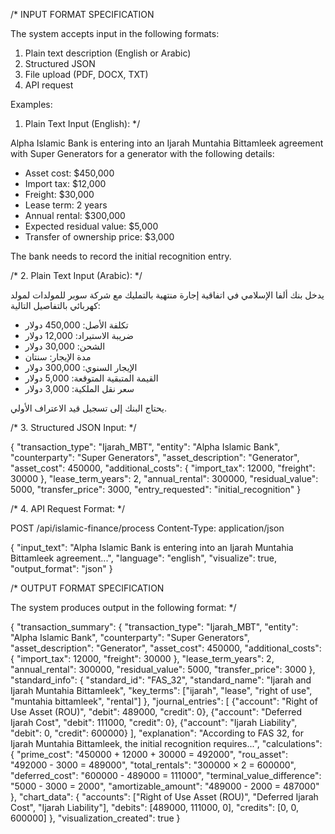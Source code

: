 /* 
INPUT FORMAT SPECIFICATION

The system accepts input in the following formats:
1. Plain text description (English or Arabic)
2. Structured JSON
3. File upload (PDF, DOCX, TXT)
4. API request

Examples:

1. Plain Text Input (English):
*/

Alpha Islamic Bank is entering into an Ijarah Muntahia Bittamleek agreement with Super Generators 
for a generator with the following details:
- Asset cost: $450,000
- Import tax: $12,000
- Freight: $30,000
- Lease term: 2 years
- Annual rental: $300,000
- Expected residual value: $5,000
- Transfer of ownership price: $3,000

The bank needs to record the initial recognition entry.

/*
2. Plain Text Input (Arabic):
*/

يدخل بنك ألفا الإسلامي في اتفاقية إجارة منتهية بالتمليك مع شركة سوبر للمولدات
لمولد كهربائي بالتفاصيل التالية:
- تكلفة الأصل: 450,000 دولار
- ضريبة الاستيراد: 12,000 دولار
- الشحن: 30,000 دولار
- مدة الإيجار: سنتان
- الإيجار السنوي: 300,000 دولار
- القيمة المتبقية المتوقعة: 5,000 دولار
- سعر نقل الملكية: 3,000 دولار

يحتاج البنك إلى تسجيل قيد الاعتراف الأولي.

/*
3. Structured JSON Input:
*/

{
  "transaction_type": "Ijarah_MBT",
  "entity": "Alpha Islamic Bank",
  "counterparty": "Super Generators",
  "asset_description": "Generator",
  "asset_cost": 450000,
  "additional_costs": {
    "import_tax": 12000,
    "freight": 30000
  },
  "lease_term_years": 2,
  "annual_rental": 300000,
  "residual_value": 5000,
  "transfer_price": 3000,
  "entry_requested": "initial_recognition"
}

/*
4. API Request Format:
*/

POST /api/islamic-finance/process
Content-Type: application/json

{
  "input_text": "Alpha Islamic Bank is entering into an Ijarah Muntahia Bittamleek agreement...",
  "language": "english",
  "visualize": true,
  "output_format": "json"
}

/* 
OUTPUT FORMAT SPECIFICATION

The system produces output in the following format:
*/

{
  "transaction_summary": {
    "transaction_type": "Ijarah_MBT",
    "entity": "Alpha Islamic Bank",
    "counterparty": "Super Generators",
    "asset_description": "Generator",
    "asset_cost": 450000,
    "additional_costs": {
      "import_tax": 12000,
      "freight": 30000
    },
    "lease_term_years": 2,
    "annual_rental": 300000,
    "residual_value": 5000,
    "transfer_price": 3000
  },
  "standard_info": {
    "standard_id": "FAS_32",
    "standard_name": "Ijarah and Ijarah Muntahia Bittamleek",
    "key_terms": ["ijarah", "lease", "right of use", "muntahia bittamleek", "rental"]
  },
  "journal_entries": [
    {"account": "Right of Use Asset (ROU)", "debit": 489000, "credit": 0},
    {"account": "Deferred Ijarah Cost", "debit": 111000, "credit": 0},
    {"account": "Ijarah Liability", "debit": 0, "credit": 600000}
  ],
  "explanation": "According to FAS 32, for Ijarah Muntahia Bittamleek, the initial recognition requires...",
  "calculations": {
    "prime_cost": "450000 + 12000 + 30000 = 492000",
    "rou_asset": "492000 - 3000 = 489000",
    "total_rentals": "300000 × 2 = 600000",
    "deferred_cost": "600000 - 489000 = 111000",
    "terminal_value_difference": "5000 - 3000 = 2000",
    "amortizable_amount": "489000 - 2000 = 487000"
  },
  "chart_data": {
    "accounts": ["Right of Use Asset (ROU)", "Deferred Ijarah Cost", "Ijarah Liability"],
    "debits": [489000, 111000, 0],
    "credits": [0, 0, 600000]
  },
  "visualization_created": true
}